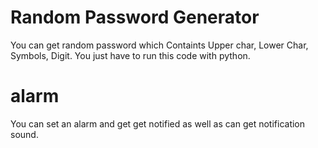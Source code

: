 # Random Password Generator
You can get random password which Containts Upper char, Lower Char, Symbols, Digit.
You just have to run this code with python.

# alarm
You can set an alarm and get get notified as well as can get notification sound.

#

